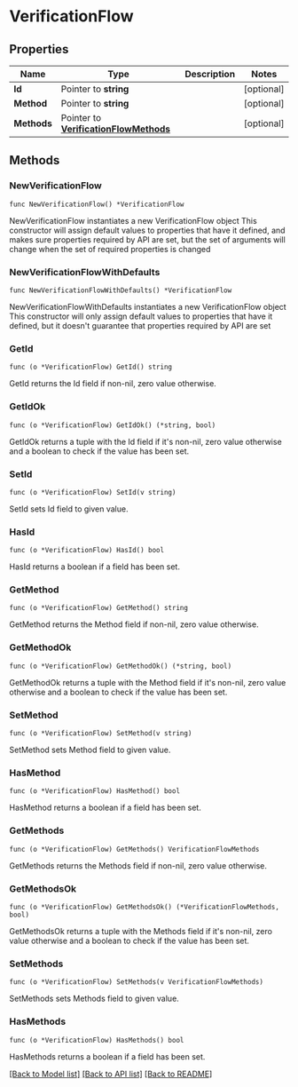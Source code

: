 # VerificationFlow

## Properties

Name | Type | Description | Notes
------------ | ------------- | ------------- | -------------
**Id** | Pointer to **string** |  | [optional] 
**Method** | Pointer to **string** |  | [optional] 
**Methods** | Pointer to [**VerificationFlowMethods**](VerificationFlow_methods.md) |  | [optional] 

## Methods

### NewVerificationFlow

`func NewVerificationFlow() *VerificationFlow`

NewVerificationFlow instantiates a new VerificationFlow object
This constructor will assign default values to properties that have it defined,
and makes sure properties required by API are set, but the set of arguments
will change when the set of required properties is changed

### NewVerificationFlowWithDefaults

`func NewVerificationFlowWithDefaults() *VerificationFlow`

NewVerificationFlowWithDefaults instantiates a new VerificationFlow object
This constructor will only assign default values to properties that have it defined,
but it doesn't guarantee that properties required by API are set

### GetId

`func (o *VerificationFlow) GetId() string`

GetId returns the Id field if non-nil, zero value otherwise.

### GetIdOk

`func (o *VerificationFlow) GetIdOk() (*string, bool)`

GetIdOk returns a tuple with the Id field if it's non-nil, zero value otherwise
and a boolean to check if the value has been set.

### SetId

`func (o *VerificationFlow) SetId(v string)`

SetId sets Id field to given value.

### HasId

`func (o *VerificationFlow) HasId() bool`

HasId returns a boolean if a field has been set.

### GetMethod

`func (o *VerificationFlow) GetMethod() string`

GetMethod returns the Method field if non-nil, zero value otherwise.

### GetMethodOk

`func (o *VerificationFlow) GetMethodOk() (*string, bool)`

GetMethodOk returns a tuple with the Method field if it's non-nil, zero value otherwise
and a boolean to check if the value has been set.

### SetMethod

`func (o *VerificationFlow) SetMethod(v string)`

SetMethod sets Method field to given value.

### HasMethod

`func (o *VerificationFlow) HasMethod() bool`

HasMethod returns a boolean if a field has been set.

### GetMethods

`func (o *VerificationFlow) GetMethods() VerificationFlowMethods`

GetMethods returns the Methods field if non-nil, zero value otherwise.

### GetMethodsOk

`func (o *VerificationFlow) GetMethodsOk() (*VerificationFlowMethods, bool)`

GetMethodsOk returns a tuple with the Methods field if it's non-nil, zero value otherwise
and a boolean to check if the value has been set.

### SetMethods

`func (o *VerificationFlow) SetMethods(v VerificationFlowMethods)`

SetMethods sets Methods field to given value.

### HasMethods

`func (o *VerificationFlow) HasMethods() bool`

HasMethods returns a boolean if a field has been set.


[[Back to Model list]](../README.md#documentation-for-models) [[Back to API list]](../README.md#documentation-for-api-endpoints) [[Back to README]](../README.md)


